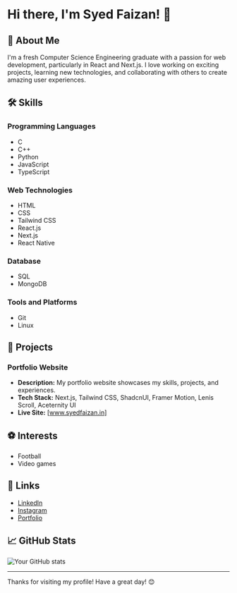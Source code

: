 # Hi there, I'm Syed Faizan! 👋

## 🚀 About Me
I'm a fresh Computer Science Engineering graduate with a passion for web development, particularly in React and Next.js. I love working on exciting projects, learning new technologies, and collaborating with others to create amazing user experiences.

## 🛠️ Skills

### Programming Languages
- C
- C++
- Python
- JavaScript
- TypeScript

### Web Technologies
- HTML
- CSS
- Tailwind CSS
- React.js
- Next.js
- React Native

### Database
- SQL
- MongoDB

### Tools and Platforms
- Git
- Linux

## 💼 Projects

### Portfolio Website
- **Description:** My portfolio website showcases my skills, projects, and experiences.
- **Tech Stack:** Next.js, Tailwind CSS, ShadcnUI, Framer Motion, Lenis Scroll, Aceternity UI
- **Live Site:** [www.syedfaizan.in]

## ⚽ Interests
- Football
- Video games

## 🔗 Links
- [LinkedIn](https://www.linkedin.com/in/syedfaizan-edu)
- [Instagram](https://www.instagram.com/syedfaizan.8?igsh=MW5rNmVtcDhjMjBydA==)
- [Portfolio](https://www.syedfaizan.in)

## 📈 GitHub Stats
![Your GitHub stats](https://github-readme-stats.vercel.app/api?username=your-github-username&show_icons=true&theme=radical)

---

Thanks for visiting my profile! Have a great day! 😊
